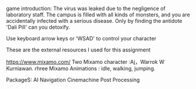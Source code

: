 game introduction:
The virus was leaked due to the negligence of laboratory staff. The campus is filled with all kinds of monsters, and you are accidentally infected with a serious disease. Only by finding the antidote 'Dali Pill' can you detoxify.

Use keyboard arrow keys or 'WSAD' to control your character



These are the external resources I used for this assignment


https://www.mixamo.com/
Two Mixamo character :Aj，Warrok W Kurniawan.
rhree Mixamo Animations : idle, walking, jumping.

PackageS:
AI Navigation
Cinemachine
Post Processing



